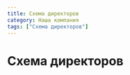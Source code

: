 ```yaml
---
title: Схема директоров
category: Наша компания
tags: ["Схема директоров"]
---
```


# Схема директоров
